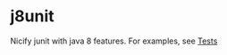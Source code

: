 j8unit
======

Nicify junit with java 8 features.
For examples, see [Tests](../../tree/master/src/test/java/guru/nidi/j8unit/SimpleTest.java)
